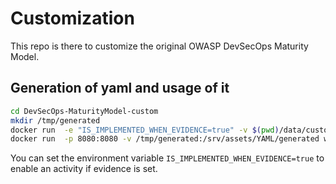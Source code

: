 # Customization
This repo is there to customize the original OWASP DevSecOps Maturity Model.

## Generation of yaml and usage of it
```bash
cd DevSecOps-MaturityModel-custom
mkdir /tmp/generated
docker run  -e "IS_IMPLEMENTED_WHEN_EVIDENCE=true" -v $(pwd)/data/custom:/var/www/html/src/assets/YAML/custom -v /tmp/generated:/var/www/html/src/assets/YAML/generated wurstbrot/dsomm-yaml-generation
docker run  -p 8080:8080 -v /tmp/generated:/srv/assets/YAML/generated wurstbrot/dsomm:latest
```
You can set the environment variable `IS_IMPLEMENTED_WHEN_EVIDENCE=true` to enable an activity if evidence is set.
